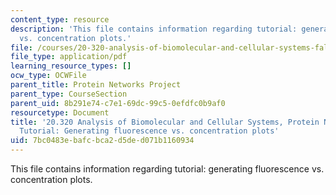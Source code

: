 ```yaml
---
content_type: resource
description: 'This file contains information regarding tutorial: generating fluorescence
  vs. concentration plots.'
file: /courses/20-320-analysis-of-biomolecular-and-cellular-systems-fall-2012/7bc0483ebafcbca2d5ded071b1160934_MIT20_320F12_Ge_flu_vs_con.pdf
file_type: application/pdf
learning_resource_types: []
ocw_type: OCWFile
parent_title: Protein Networks Project
parent_type: CourseSection
parent_uid: 8b291e74-c7e1-69dc-99c5-0efdfc0b9af0
resourcetype: Document
title: '20.320 Analysis of Biomolecular and Cellular Systems, Protein Networks Project:
  Tutorial: Generating fluorescence vs. concentration plots'
uid: 7bc0483e-bafc-bca2-d5de-d071b1160934
---
```

This file contains information regarding tutorial: generating fluorescence vs. concentration plots.

